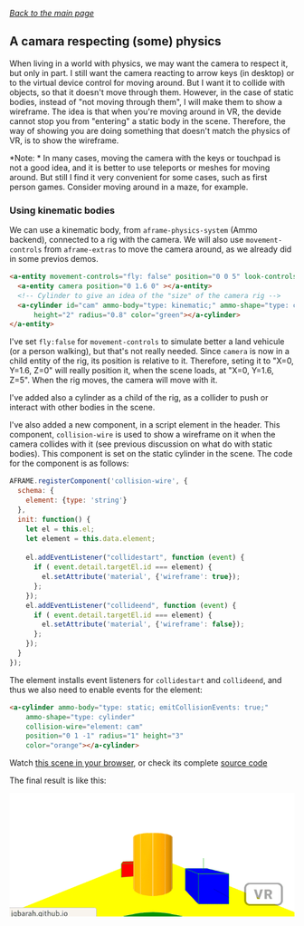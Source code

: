 
*[Back to the main page](../README.md)*

## A camara respecting (some) physics

When living in a world with physics, we may want the camera to
respect it, but only in part. I still want the camera reacting to
arrow keys (in desktop) or to the virtual device control for moving around.
But I want it to collide with objects, so that it doesn't move through them.
However, in the case of static bodies, instead of "not moving through them",
I will make them to show a wireframe. The idea is that when you're moving
around in VR, the devide cannot stop you from "entering" a static body
in the scene. Therefore, the way of showing you are doing something
that doesn't match the physics of VR, is to show the wireframe.

*Note: * In many cases, moving the camera with the keys or touchpad is not a good idea,
and it is better to use teleports or meshes for moving around.
But still I find it very convenient for some cases, such as
first person games. Consider moving around in a maze, for example.

### Using kinematic bodies

We can use a kinematic body, from `aframe-physics-system` (Ammo backend),
connected to a rig with the camera. We will also use `movement-controls`
from `aframe-extras` to move the camera around, as we already did in
some previos demos.

```html
<a-entity movement-controls="fly: false" position="0 0 5" look-controls>
  <a-entity camera position="0 1.6 0" ></a-entity>
  <!-- Cylinder to give an idea of the "size" of the camera rig -->
  <a-cylinder id="cam" ammo-body="type: kinematic;" ammo-shape="type: cylinder"
      height="2" radius="0.8" color="green"></a-cylinder>
</a-entity>
```

I've set `fly:false` for `movement-controls` to simulate better
a land vehicule (or a person walking), but that's not really needed.
Since `camera` is now in a child entity of the rig, its position is relative to it.
Therefore, seting it to "X=0, Y=1.6, Z=0" will really position it,
when the scene loads, at  "X=0, Y=1.6, Z=5". When the rig moves,
the camera will move with it.

I've added also a cylinder as a child of the rig, as a collider to
push or interact with other bodies in the scene.

I've also added a new component, in a script element in the header.
This component, `collision-wire` is used to show a wireframe on it
when the camera collides with it (see previous discussion on what do
with static bodies). This component is set on the static cylinder in
the scene. The code for the component is as follows:

```js
AFRAME.registerComponent('collision-wire', {
  schema: {
    element: {type: 'string'}
  },
  init: function() {
    let el = this.el;
    let element = this.data.element;

    el.addEventListener("collidestart", function (event) {
      if ( event.detail.targetEl.id === element) {
        el.setAttribute('material', {'wireframe': true});
      };
    });
    el.addEventListener("collideend", function (event) {
      if ( event.detail.targetEl.id === element) {
        el.setAttribute('material', {'wireframe': false});
      };
    });
  }
});
```

The element installs event listeners for `collidestart` and `collideend`,
and thus we also need to enable events for the element:

```html
<a-cylinder ammo-body="type: static; emitCollisionEvents: true;"
    ammo-shape="type: cylinder"
    collision-wire="element: cam"
    position="0 1 -1" radius="1" height="3"
    color="orange"></a-cylinder>
```

Watch [this scene in your browser](camera.html),
or check its complete [source code](https://github.com/jgbarah/aframe-playground/blob/master/physics-02/camera.html)

The final result is like this:

![Physics camera](aframe-camera.gif)
